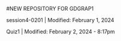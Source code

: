 #NEW REPOSITORY FOR GDGRAP1

session4-0201 | Modified: February 1, 2024

Quiz1 | Modified: February 2, 2024 - 8:17pm
